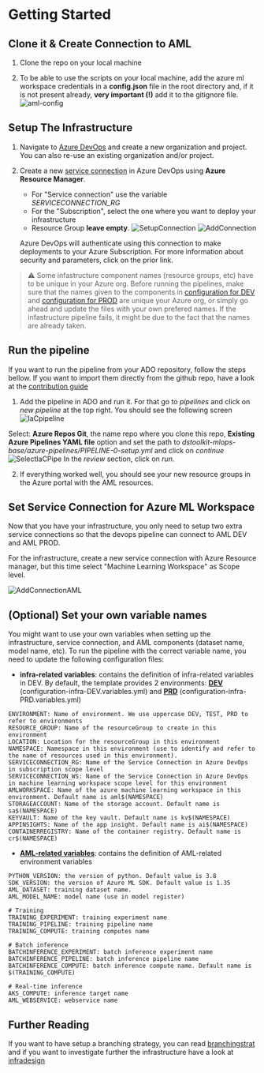 # Getting Started

## Clone it & Create Connection to AML

1. Clone the repo on your local machine

2. To be able to use the scripts on your local machine, add the azure ml workspace credentials in a **config.json** file in the root directory and, if it is not present already, **very important (!)** add it to the gitignore file.\
   ![aml-config](./../media/azureml_config.png)

## Setup The Infrastructure

1. Navigate to [Azure DevOps](http://dev.azure.com/) and create a new organization and project. You can also re-use an existing organization and/or project.

2. Create a new [service connection](https://docs.microsoft.com/en-us/azure/devops/pipelines/library/service-endpoints?view=azure-devops&tabs=yaml) in Azure DevOps using **Azure Resource Manager**. 
   - For "Service connection" use the variable *SERVICECONNECTION_RG*
   - For the "Subscription", select the one where you want to deploy your infrastructure
   - Resource Group **leave empty**.
   ![SetupConnection](../media/create_service_connection.png) ![AddConnection](../media/new_connection.png)
   
   Azure DevOps will authenticate using this connection to make deployments to your Azure Subscription. For more information about security and parameters, click on the prior link.

> ⚠️ Some infastructure component names (resource groups, etc) have to be unique in your Azure org. Before running the pipelines, make sure that the names given to the components in [configuration for DEV](../../configuration/configuration-infra-DEV.variables.yml) and [configuration for PROD](../../configuration/configuration-infra-PRD.variables.yml) are unique your Azure org, or simply go ahead and update the files with your own prefered names. If the infastructure pipeline fails, it might be due to the fact that the names are already taken.

## Run the pipeline

If you want to run the pipeline from your ADO repository, follow the steps bellow. If you want to import them directly from the github repo, have a look at the [contribution guide](../../CONTRIBUTING.md)

1. Add the pipeline in ADO and run it. For that go to _pipelines_ and click on _new pipeline_ at the top right. You should see the following screen ![IaCpipeline](../media/build-connect.png)

Select: **Azure Repos Git**, the name repo where you clone this repo, **Existing Azure Pipelines YAML file** option and set the path to _dstoolkit-mlops-base/azure-pipelines/PIPELINE-0-setup.yml_ and click on _continue_ ![SelectIaCPipe](../media/select-iac-pipeline.png) In the _review_ section, click on _run_.

2. If everything worked well, you should see your new resource groups in the Azure portal with the AML resources.

## Set Service Connection for Azure ML Workspace

Now that you have your infrastructure, you only need to setup two extra service connections so that the devops pipeline can connect to AML DEV and AML PROD.

For the infrastructure, create a new service connection with Azure Resource manager, but this time select "Machine Learning Workspace" as Scope level.

![AddConnectionAML](../../docs/media/create_service_connection_aml.png)

## (Optional) Set your own variable names

You might want to use your own variables when setting up the infrastructure, service connection, and AML components (dataset name, model name, etc). To run the pipeline with the correct variable name, you need to update the following configuration files:

- **infra-related variables**: contains the definition of infra-related variables in DEV. By default, the template provides 2 environments: **[DEV](../../configuration/configuration-infra-DEV.variables.yml)** (configuration-infra-DEV.variables.yml) and **[PRD](../../configuration/configuration-infra-PRD.variables.yml)** (configuration-infra-PRD.variables.yml)

```
ENVIRONMENT: Name of environment. We use uppercase DEV, TEST, PRD to refer to environments
RESOURCE_GROUP: Name of the resourceGroup to create in this environment
LOCATION: Location for the resourceGroup in this environment
NAMESPACE: Namespace in this environment (use to identify and refer to the name of resources used in this environment).
SERVICECONNECTION_RG: Name of the Service Connection in Azure DevOps in subscription scope level
SERVICECONNECTION_WS: Name of the Service Connection in Azure DevOps in machine learning workspace scope level for this environment
AMLWORKSPACE: Name of the azure machine learning workspace in this environment. Default name is aml$(NAMESPACE)
STORAGEACCOUNT: Name of the storage account. Default name is sa$(NAMESPACE)
KEYVAULT: Name of the key vault. Default name is kv$(NAMESPACE)
APPINSIGHTS: Name of the app insight. Default name is ai$(NAMESPACE)
CONTAINERREGISTRY: Name of the container registry. Default name is cr$(NAMESPACE)
```

- **[AML-related variables](../../configuration/configuration-aml.variables.yml)**: contains the definition of AML-related environment variables

```
PYTHON_VERSION: the version of python. Default value is 3.8
SDK_VERSION: the version of Azure ML SDK. Default value is 1.35
AML_DATASET: training dataset name.
AML_MODEL_NAME: model name (use in model register)

# Training
TRAINING_EXPERIMENT: training experiment name
TRAINING_PIPELINE: training pipeline name
TRAINING_COMPUTE: training computes name

# Batch inference
BATCHINFERENCE_EXPERIMENT: batch inference experiment name
BATCHINFERENCE_PIPELINE: batch inference pipeline name
BATCHINFERENCE_COMPUTE: batch inference compute name. Default name is $(TRAINING_COMPUTE)

# Real-time inference
AKS_COMPUTE: inference target name
AML_WEBSERVICE: webservice name
```

## Further Reading

If you want to have setup a branching strategy, you can read [branchingstrat](./BranchingStrategy.md) and if you want to investigate further the infrastructure have a look at [infradesign](./InfrastructureDesign.md)

